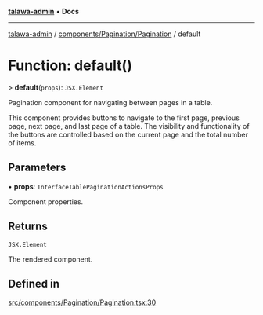 [**talawa-admin**](../../../../README.md) • **Docs**

***

[talawa-admin](../../../../modules.md) / [components/Pagination/Pagination](../README.md) / default

# Function: default()

\> **default**(`props`): `JSX.Element`

Pagination component for navigating between pages in a table.

This component provides buttons to navigate to the first page, previous page,
next page, and last page of a table. The visibility and functionality of the
buttons are controlled based on the current page and the total number of items.

## Parameters

• **props**: `InterfaceTablePaginationActionsProps`

Component properties.

## Returns

`JSX.Element`

The rendered component.

## Defined in

[src/components/Pagination/Pagination.tsx:30](https://github.com/PalisadoesFoundation/talawa-admin/blob/9dd5d7fd647f8a7c9e1c1e14bf645b71b32c51c2/src/components/Pagination/Pagination.tsx#L30)
